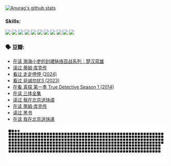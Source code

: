 
[![Anurag's github stats](https://github-readme-stats.vercel.app/api?username=w940853815)](https://github.com/anuraghazra/github-readme-stats)

### Skills:

<code><img height="32" src="https://cdn.jsdelivr.net/npm/simple-icons@v5/icons/python.svg"></code>
<code><img height="32" src="https://cdn.jsdelivr.net/npm/simple-icons@v5/icons/javascript.svg"></code>
<code><img height="32" src="https://cdn.jsdelivr.net/npm/simple-icons@v5/icons/django.svg"></code>
<code><img height="32" src="https://cdn.jsdelivr.net/npm/simple-icons@v5/icons/flask.svg"></code>
<code><img height="32" src="https://cdn.jsdelivr.net/npm/simple-icons@v5/icons/vuetify.svg"></code>
<code><img height="32" src="https://cdn.jsdelivr.net/npm/simple-icons@v5/icons/git.svg"></code>
<code><img height="32" src="https://cdn.jsdelivr.net/npm/simple-icons@v5/icons/docker.svg"></code>
<code><img height="32" src="https://cdn.jsdelivr.net/npm/simple-icons@v5/icons/postgresql.svg"></code>
<code><img height="32" src="https://cdn.jsdelivr.net/npm/simple-icons@v5/icons/elasticsearch.svg"></code>
<code><img height="32" src="https://cdn.jsdelivr.net/npm/simple-icons@v5/icons/macos.svg"></code>
<code><img height="32" src="https://cdn.jsdelivr.net/npm/simple-icons@v5/icons/linux.svg"></code>

### 🗣 豆瓣:

<!-- DOUBAN-ACTIVITIES:START -->
- [在读 渤海小吏的封建脉络百战系列：楚汉双雄](https://www.douban.com/people/136069238/status/4700950146/?_i=25920029)
- [读过 蒂姆·库克传](https://www.douban.com/people/136069238/status/4700949869/?_i=25920029)
- [看过 走走停停‎ (2024)](https://www.douban.com/people/136069238/status/4684430230/?_i=25920029)
- [看过 非诚勿扰3‎ (2023)](https://www.douban.com/people/136069238/status/4676324100/?_i=25920029)
- [在看 真探 第一季 True Detective Season 1‎ (2014)](https://www.douban.com/people/136069238/status/4673382852/?_i=25920029)
- [在读 三体全集](https://www.douban.com/people/136069238/status/4672842521/?_i=25920029)
- [读过 我在北京送快递](https://www.douban.com/people/136069238/status/4672842036/?_i=25920029)
- [在读 蒂姆·库克传](https://www.douban.com/people/136069238/status/4663517053/?_i=25920029)
- [读过 黑书](https://www.douban.com/people/136069238/status/4663516022/?_i=25920029)
- [在读 我在北京送快递](https://www.douban.com/people/136069238/status/4658098365/?_i=25920029)
<!-- DOUBAN-ACTIVITIES:END -->


![Snake animation](https://raw.githubusercontent.com/w940853815/w940853815/output/github-contribution-grid-snake.svg)

<!--
**w940853815/w940853815** is a ✨ _special_ ✨ repository because its `README.md` (this file) appears on your GitHub profile.

Here are some ideas to get you started:

- 🔭 I’m currently working on ...
- 🌱 I’m currently learning ...
- 👯 I’m looking to collaborate on ...
- 🤔 I’m looking for help with ...
- 💬 Ask me about ...
- 📫 How to reach me: ...
- 😄 Pronouns: ...
- ⚡ Fun fact: ...
-->
